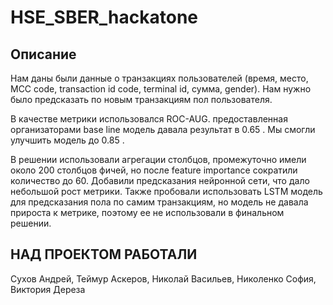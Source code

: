 # HSE_SBER_hackatone

## Описание

Нам даны были данные о транзакциях пользователей (время, место, MCC code, transaction id code, terminal id, сумма, gender). Нам нужно было предсказать по новым транзакциям пол пользователя. 

В качестве метрики использовался ROC-AUG. предоставленная организаторами base line модель давала результат в 0.65 . Мы смогли улучшить модель до 0.85 . 

В решении использовали агрегации столбцов, промежуточно имели около 200 столбцов фичей, но после feature importance сократили количество до 60. Добавили предсказания нейронной сети, что дало небольшой рост метрики. Также пробовали использовать LSTM модель для предсказания пола по самим транзакциям, но модель не давала прироста к метрике, поэтому ее не использовали в финальном решении. 



## НАД ПРОЕКТОМ РАБОТАЛИ 
Сухов Андрей, Теймур Аскеров, Николай Васильев, Николенко София, Виктория Дереза
